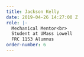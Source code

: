 ```yaml
---
title: Jackson Kelly
date: 2019-04-26 14:27:00 Z
role: |-
  Mechanical Mentor<br>
  Student at UMass Lowell
  FRC 1153 Alumnus
order-number: 6
---
```


